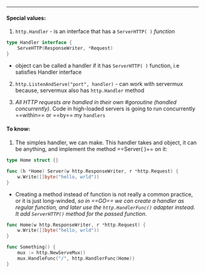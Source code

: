 ***
#### Special values:
1. `http.Handler` - is an interface that has a `ServerHTTP( )` *function*
```go
type Handler interface {
	ServeHTTP(ResponseWriter, *Request)
}
```
- object can be called a handler if it has `ServerHTTP( )` function, i.e satisfies Handler interface

2. `http.ListenAndServe("port", handler)` - can work with servermux because, servermux also has `http.Handler` method 

3. *All HTTP requests are handled in their own #goroutine (handled concurrently)*. Code in high-loaded servers is going to run concurrently ==within== or ==by== my `handlers`  
#### To know:
1. The simples handler, we can make. This handler takes and object, it can be anything, and implement the method ==Server( )== on it:
```go 
type Home struct {}

func (h *Home) Server(w http.ResponseWriter, r *http.Request) {
    w.Write([]byte("hello, wrld"))
}
```
- Creating a method instead of function is not really a common practice, or it is just long-winded, *so in ==GO== we can create a handler as regular function, and later use the `http.HandlerFunc()` adapter instead. It add `ServerHTTP()` method for the passed function*. 
```go
func Home(w http.ResponseWriter, r *http.Request) {
    w.Write([]byte("hello, wrld"))
}

func Something() {
    mux := http.NewServeMux()
    mux.HandleFunc("/", http.HandlerFunc(Home))
}
```